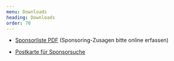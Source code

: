 ```yaml
---
menu: Downloads
heading: Downloads
order: 70
---
```


* [Sponsorliste PDF](assets/sponsorliste-2022.pdf) (Sponsoring-Zusagen bitte online erfassen)

* [Postkarte für Sponsorsuche](assets/postkarte-2022.pdf)


